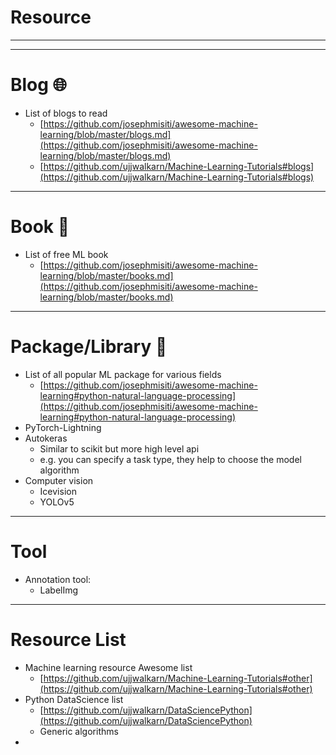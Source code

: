 # Resource

---

---

# Blog 🌐

- List of blogs to read
    - [https://github.com/josephmisiti/awesome-machine-learning/blob/master/blogs.md](https://github.com/josephmisiti/awesome-machine-learning/blob/master/blogs.md)
    - [https://github.com/ujjwalkarn/Machine-Learning-Tutorials#blogs](https://github.com/ujjwalkarn/Machine-Learning-Tutorials#blogs)

---

# Book 📘

- List of free ML book
    - [https://github.com/josephmisiti/awesome-machine-learning/blob/master/books.md](https://github.com/josephmisiti/awesome-machine-learning/blob/master/books.md)

---

# Package/Library 🔧

- List of all popular ML package for various fields
    - [https://github.com/josephmisiti/awesome-machine-learning#python-natural-language-processing](https://github.com/josephmisiti/awesome-machine-learning#python-natural-language-processing)
- PyTorch-Lightning
- Autokeras
    - Similar to scikit but more high level api
    - e.g. you can specify a task type, they help to choose the model algorithm
- Computer vision
    - Icevision
    - YOLOv5

---

# Tool

- Annotation tool:
    - LabelImg

---

# Resource List

- Machine learning resource Awesome list
    - [https://github.com/ujjwalkarn/Machine-Learning-Tutorials#other](https://github.com/ujjwalkarn/Machine-Learning-Tutorials#other)
- Python DataScience list
    - [https://github.com/ujjwalkarn/DataSciencePython](https://github.com/ujjwalkarn/DataSciencePython)
    - Generic algorithms
-